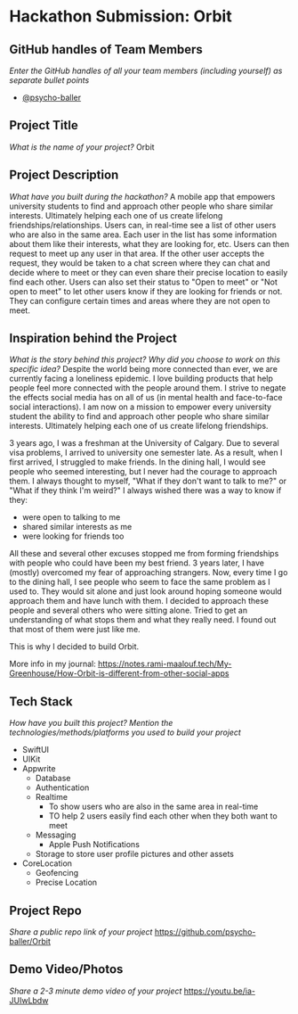 # Hackathon Submission: Orbit

## GitHub handles of Team Members
_Enter the GitHub handles of all your team members (including yourself) as separate bullet points_

- [@psycho-baller](https://github.com/psycho-baller)

## Project Title
_What is the name of your project?_
Orbit

## Project Description
_What have you built during the hackathon?_
A mobile app that empowers university students to find and approach other people who share similar interests. Ultimately helping each one of us create lifelong friendships/relationships. Users can, in real-time see a list of other users who are also in the same area. Each user in the list has some information about them like their interests, what they are looking for, etc. Users can then request to meet up any user in that area. If the other user accepts the request, they would be taken to a chat screen where they can chat and decide where to meet or they can even share their precise location to easily find each other. Users can also set their status to "Open to meet" or "Not open to meet" to let other users know if they are looking for friends or not. They can configure certain times and areas where they are not open to meet.

## Inspiration behind the Project
_What is the story behind this project? Why did you choose to work on this specific idea?_
Despite the world being more connected than ever, we are currently facing a loneliness epidemic. I love building products that help people feel more connected with the people around them. I strive to negate the effects social media has on all of us (in mental health and face-to-face social interactions). I am now on a mission to empower every university student the ability to find and approach other people who share similar interests. Ultimately helping each one of us create lifelong friendships.

3 years ago, I was a freshman at the University of Calgary. Due to several visa problems, I arrived to university one semester late. As a result, when I first arrived, I struggled to make friends. In the dining hall, I would see people who seemed interesting, but I never had the courage to approach them. I always thought to myself, "What if they don't want to talk to me?" or "What if they think I'm weird?" I always wished there was a way to know if they:
- were open to talking to me
- shared similar interests as me
- were looking for friends too

All these and several other excuses stopped me from forming friendships with people who could have been my best friend.
3 years later, I have (mostly) overcomed my fear of approaching strangers. Now, every time I go to the dining hall, I see people who seem to face the same problem as I used to. They would sit alone and just look around hoping someone would approach them and have lunch with them. I decided to approach these people and several others who were sitting alone. Tried to get an understanding of what stops them and what they really need. I found out that most of them were just like me.

This is why I decided to build Orbit.

More info in my journal: https://notes.rami-maalouf.tech/My-Greenhouse/How-Orbit-is-different-from-other-social-apps

## Tech Stack
_How have you built this project? Mention the technologies/methods/platforms you used to build your project_
- SwiftUI
- UIKit
- Appwrite
  - Database
  - Authentication
  - Realtime
    - To show users who are also in the same area in real-time
    - TO help 2 users easily find each other when they both want to meet
  - Messaging
    - Apple Push Notifications
  - Storage to store user profile pictures and other assets
- CoreLocation
  - Geofencing
  - Precise Location

## Project Repo
_Share a public repo link of your project_
https://github.com/psycho-baller/Orbit

## Demo Video/Photos
_Share a 2-3 minute demo video of your project_
https://youtu.be/ia-JUIwLbdw